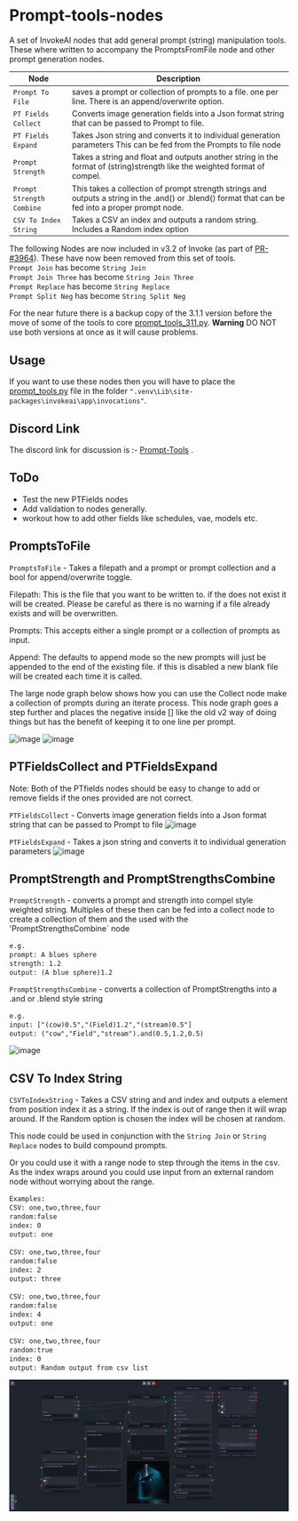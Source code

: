 # Prompt-tools-nodes
A set of InvokeAI nodes that add general prompt (string) manipulation tools.  These where written to accompany the PromptsFromFile node and other prompt generation nodes.

|Node|Description|
|---|---|
|`Prompt To File`|saves a prompt or collection of prompts to a file. one per line. There is an append/overwrite option.|
|`PT Fields Collect`|Converts image generation fields into a Json format string that can be passed to Prompt to file.|
|`PT Fields Expand`|Takes Json string and converts it to individual generation parameters This can be fed from the Prompts to file node|
|`Prompt Strength`|Takes a string and float and outputs another string in the format of (string)strength like the weighted format of compel. |
|`Prompt Strength Combine`|This takes a collection of prompt strength strings and outputs a string in the .and() or .blend() format that can be fed into a proper prompt node.|
|`CSV To Index String`|Takes a CSV an index and outputs a random string. Includes a Random index option|

The following Nodes are now included in v3.2 of Invoke (as part of [PR-#3964](https://github.com/invoke-ai/InvokeAI/pull/3964)). These have now been removed from this set of tools.<br>
`Prompt Join` has become `String Join`<br>
`Prompt Join Three` has become `String Join Three`<br>
`Prompt Replace` has become `String Replace`<br>
`Prompt Split Neg` has become `String Split Neg`<br>

For the near future there is a backup copy of the 3.1.1 version before the move of some of the tools to core [prompt_tools_311.py](prompt_tools_311.py).  **Warning** DO NOT use both versions at once as it will cause problems. 

## Usage
If you want to use these nodes then you will have to place the [prompt_tools.py](prompt_tools.py) file in the folder `".venv\Lib\site-packages\invokeai\app\invocations"`. 


## Discord Link
The discord link for discussion is :- [Prompt-Tools](https://discord.com/channels/1020123559063990373/1134084151386058803) .

## ToDo
- Test the new PTFields nodes
- Add validation to nodes generally.
- workout how to add other fields like schedules, vae, models etc.

## PromptsToFile
`PromptsToFile` - Takes a filepath and a prompt or prompt collection and a bool for append/overwrite toggle.

Filepath:  This is the file that you want to be written to.  if the does not exist it will be created. Please be careful as there is no warning if a file already exists and will be overwritten.

Prompts: This accepts either a single prompt or a collection of prompts as input. 

Append: The defaults to append mode so the new prompts will just be appended to the end of the existing file. if this is disabled a new blank file will be created each time it is called. 

The large node graph below shows how you can use the Collect node make a collection of prompts during an iterate process.  This node graph goes a step further and places the negative inside [] like the old v2 way of doing things but has the benefit of keeping it to one line per prompt.

![image](https://github.com/skunkworxdark/Prompt-tools-nodes/assets/21961335/b483a0e9-bd98-44ef-8c0e-0dc1b884deee)
![image](https://github.com/skunkworxdark/Prompt-tools-nodes/assets/21961335/db82f094-ace7-4450-a418-31af64c01724)


## PTFieldsCollect and PTFieldsExpand
Note: Both of the PTfields nodes should be easy to change to add or remove fields if the ones provided are not correct.

`PTFieldsCollect` - Converts image generation fields into a Json format string that can be passed to Prompt to file
![image](https://github.com/skunkworxdark/Prompt-tools-nodes/assets/21961335/3a716fe3-5e7d-41dd-80a2-3055cb4e7daf)

`PTFieldsExpand` - Takes a json string and converts it to individual generation parameters
![image](https://github.com/skunkworxdark/Prompt-tools-nodes/assets/21961335/f0d733c1-74f4-4b92-b0c1-a813e7106530)


## PromptStrength and PromptStrengthsCombine
`PromptStrength` - converts a prompt and strength into compel style weighted string. Multiples of these then can be fed into a collect node to create a collection of them and the used with the 'PromptStrengthsCombine` node
```
e.g.
prompt: A blues sphere
strength: 1.2
output: (A blue sphere)1.2
```

`PromptStrengthsCombine` - converts a collection of PromptStrengths into a .and or .blend style string
```
e.g.
input: ["(cow)0.5","(Field)1.2","(stream)0.5"]
output: ("cow","Field","stream").and(0.5,1.2,0.5)
```

![image](https://github.com/skunkworxdark/Prompt-tools-nodes/assets/21961335/ce9120dd-b3fa-470e-ac29-b9acfb6e240f)

## CSV To Index String
`CSVToIndexString` - Takes a CSV string and and index and outputs a element from position index it as a string. If the index is out of range then it will wrap around. If the Random option is chosen the index will be chosen at random. 

This node could be used in conjunction with the `String Join` or `String Replace` nodes to build compound prompts. 

Or you could use it with a range node to step through the items in the csv.  As the index wraps around you could use input from an external random node without worrying about the range.

```
Examples:
CSV: one,two,three,four
random:false
index: 0
output: one

CSV: one,two,three,four
random:false
index: 2
output: three

CSV: one,two,three,four
random:false
index: 4
output: one

CSV: one,two,three,four
random:true
index: 0
output: Random output from csv list

```

![CSVToIndexString](images/CSVToIndexStringNode.png)
